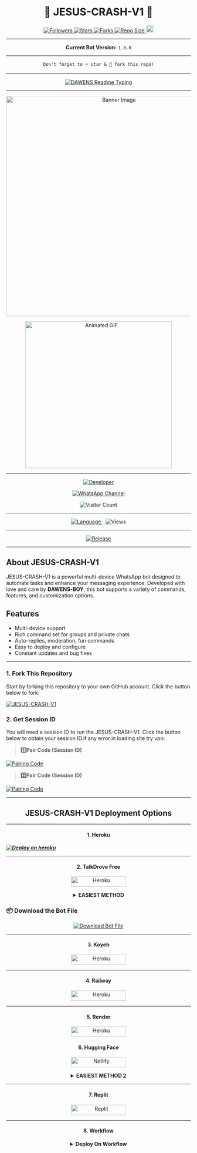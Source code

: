 <p align="center">
  <h1 align="center">💫 JESUS-CRASH-V1 💫</h1>
</p>

<p align="center">
  <a href="https://github.com/DAWENS-BOY96/followers">
    <img title="Followers" src="https://img.shields.io/github/followers/DAWENS-BOY96?color=blue&style=flat-square" />
  </a>
  <a href="https://github.com/DAWENS-BOY96/JESUS-CRASH-V1/stargazers/">
    <img title="Stars" src="https://img.shields.io/github/stars/DAWENS-BOY96/JESUS-CRASH-V1?color=blue&style=flat-square" />
  </a>
  <a href="https://github.com/DAWENS-BOY96/JESUS-CRASH-V1/network/members">
    <img title="Forks" src="https://img.shields.io/github/forks/DAWENS-BOY96/JESUS-CRASH-V1?color=blue&style=flat-square" />
  </a>
  <a href="https://github.com/DAWENS-BOY96/JESUS-CRASH-V1/">
    <img title="Repo Size" src="https://img.shields.io/github/repo-size/DAWENS-BOY96/JESUS-CRASH-V1?style=flat-square&color=green" />
  </a>
  <a href="https://github.com/DAWENS-BOY96/JESUS-CRASH-V1/graphs/commit-activity">
    <img height="20" src="https://img.shields.io/badge/Maintained-Yes-green.svg" />
  </a>
</p>

---

<p align="center">
  <strong>Current Bot Version:</strong> <code>1.0.0</code>
</p>

---

<p align="center">
  <code>Don't forget to ⭐ star & 🍴 fork this repo!</code>
</p>

---

<p align="center">
  <a href="https://github.com/DAWENS-BOY96">
    <img src="http://readme-typing-svg.herokuapp.com?color=blue&center=true&vCenter=true&multiline=false&lines=jesus-crash-v1+MultiDevice;Developed+by+DAWENS-BOY;Give+star+and+fork+this+Repo+bro+🌟" alt="DAWENS Readme Typing" />
  </a>
</p>

---

<p align="center">
  <img src="https://files.catbox.moe/fuoqii.png" alt="Banner Image" width="600" />
</p>

<p align="center">
  <img src="https://i.imgur.com/LyHic3i.gif" alt="Animated GIF" width="400" />
</p>

---

<p align="center">
  <a href="https://github.com/DAWENS-BOY96">
    <img title="Developer" src="https://img.shields.io/badge/Author-DAWENS%20BOY0-397604.svg?style=for-the-badge&logo=github" />
  </a>
</p>

<div align="center">
  <a href="https://whatsapp.com/channel/0029Vb4a985InlqSS0l3ro3c#N7Mti4kjHnOwhF8PLajt4KvJt_dNPPAeNjgLaszm3po">
    <img src="https://img.shields.io/badge/Join-WhatsApp%20Channel-FF00F8?style=for-the-badge&logo=whatsapp" alt="WhatsApp Channel" />
  </a>
</div>

<p align="center">
  <img src="https://profile-counter.glitch.me/JESUS-CRASH-V1/count.svg" alt="Visitor Count" />
</p>

---

<p align="center">
  <a href="https://github.com/DAWENS-BOY96/JESUS-CRASH-V1">
    <img title="Language" src="https://img.shields.io/static/v1?label=Language&message=English&style=flat-square&color=darkpink" />
  </a>
  &nbsp;
  <img src="https://komarev.com/ghpvc/?username=jesus-crash-v1&label=VIEWS&style=flat-square&color=blue" alt="Views" />
</p>

---

<p align="center">
  <a href="https://github.com/DAWENS-BOY96/JESUS-CRASH-V1/releases/tag/v2.0-beta">
    <img title="Release" src="https://img.shields.io/badge/Release-beta%20v2.0-darkcyan.svg?style=for-the-badge&logo=appveyor" />
  </a>
</p>

---

## About JESUS-CRASH-V1

JESUS-CRASH-V1 is a powerful multi-device WhatsApp bot designed to automate tasks and enhance your messaging experience. Developed with love and care by **DAWENS-BOY**, this bot supports a variety of commands, features, and customization options.

## Features

- Multi-device support  
- Rich command set for groups and private chats  
- Auto-replies, moderation, fun commands  
- Easy to deploy and configure  
- Constant updates and bug fixes


***

### 1. Fork This Repository

Start by forking this repository to your own GitHub account. Click the button below to fork:

  <a href="https://github.com/DAWENS-BOY96/JESUS-CRASH-V1/fork"><img title="JESUS-CRASH-V1" src="https://img.shields.io/badge/FORK-JESUS-CRASH-V1h?color=blue&style=for-the-badge&logo=stackshare"></a>
  
### 2. Get Session ID 

You will need a session ID to run the JESUS-CRASH-V1. Click the button below to obtain your session ID.if any error in loading site try vpn:

> **1️⃣Pair Code (Session ID)**

<a href='https://sessions-jesus-crash.onrender.com' target="_blank">
  <img alt='Pairing Code' src='https://img.shields.io/badge/Get%20Pairing%20Code-blue?style=for-the-badge&logo=opencv&logoColor=black'/>
</a>
<br> 

> **2️⃣Pair Code (Session ID)**

<a href='https://jesus-crash-v1-session-id2.onrender.com' target="_blank">
  <img alt='Pairing Code' src='https://img.shields.io/badge/Get%20Pairing%20Code-orange?style=for-the-badge&logo=opencv&logoColor=black'/>
</a>
<br> 

---

<h2 align="center">JESUS-CRASH-V1 Deployment Options</h2>

---

<h4 align="center">1. Heroku</h4>
<p style="text-align: center; font-size: 1.2em;">


***[![Deploy on heroku](https://www.herokucdn.com/deploy/button.svg)](https://jesus-DAWENS-BOY96.vercel.app)***

----------

<h4 align="center">2. TalkDrove Free</h4>
<p style="text-align: center; font-size: 1.2em;">
  
<p align="center">
<a href='https://talkdrove.com/DAWENS-BOY96/JESUS-CRASH-V1' target="_blank"><img alt='Heroku' src='https://img.shields.io/badge/-TalkDrove ‎Deploy-6971FF?style=for-the-badge&logo=Github&logoColor=white'/< width=150 height=28/p></a>
  
<details>
  
<b><strong><summary align="center" style="color: Yello;">EASIEST METHOD</summary></strong></b>
<p style="text-align: center; font-size: 1.2em;">
 

<h3 align="center"> HOW TO DEPLOY ON TALKDROVE</h3>
<h6 align-"center">
Create Account Here:

https://host.talkdrove.com/

Then Login
Claim 10 coins in wallet section
Locate where to deploy your bot
You will see a dashboard of bots listed 


Click next , next
Until you see JESUS-CRASH-V1
Then click on it

You will be asked to fill in some stuffs like your session Id , and other stuffs on how you want your bot to be ( bot settings ) , it's not hard I added examples


Get session I'd here:

[https://jesus-crash-v1-session-id.onrender.com]

After you're done filling it
Click deploy button 

If you can't see any deploy button , switch the website to dark mode 

It will show

That's all bot connected

`DAWENS TECH`</h6>
</details>


### 📦 Download the Bot File

<p align="center">
  <a href="https://github.com/DAWENS-BOY96/JESUS-CRASH-V1/archive/refs/heads/main.zip">
    <img src="https://img.shields.io/badge/Download%20Bot-file-FF009D?style=for-the-badge&logo=github&logoColor=white" alt="Download Bot File" />
  </a>
</p>


--------------


<h4 align="center">3. Koyeb</h4>
<p style="text-align: center; font-size: 1.2em;">


<p align="center">
<a href='https://app.koyeb.com/services/deploy?type=git&repository=DAWENS-BOY96/JESUS-CRASH-V1&ports=3000&env[PREFIX]=.&env[SESSION_ID]=&env[ALWAYS_ONLINE]=false&env[MODE]=public&env[AUTO_STATUS_MSG]=Seen%20status%20by%20jesus-crash-v1&env[AUTO_STATUS_REPLY]=false&env[AUTO_STATUS_SEEN]=true&env[AUTO_TYPING]=false&env[ANTI_LINK]=true&env[AUTO_REACT]=false&env[READ_MESSAGE]=false' target="_blank"><img alt='Heroku' src='https://img.shields.io/badge/-koyeb ‎ deploy-FF009D?style=for-the-badge&logo=koyeb&logoColor=white'/< width=150 height=28/p></a>

-----
<h4 align="center">4. Railway</h4>
<p style="text-align: center; font-size: 1.2em;">

<p align="center">
<a href='https://railway.app/new' target="_blank"><img alt='Heroku' src='https://img.shields.io/badge/-railway deploy-FF8700?style=for-the-badge&logo=railway&logoColor=white'/< width=150 height=28/p></a>

-----

<h4 align="center">5. Render</h4>
<p style="text-align: center; font-size: 1.2em;">
  
<p align="center">
<a href='https://dashboard.render.com/web/new' target="_blank"><img alt='Heroku' src='https://img.shields.io/badge/-Render deploy-black?style=for-the-badge&logo=render&logoColot=white'/< width=150 height=28/p></a>


<h4 align="center">6. Hugging Face</h4>
<p style="text-align: center; font-size: 1.2em;">
  
<p align="center">
  <a href="https://app.netlify.com/" target="_blank">
    <img alt="Netlify" src="https://img.shields.io/badge/-Netlify%20Deploy-CC00FF?style=for-the-badge&logo=netlify&logoColor=white" width="150" height="28"/>
  </a>
</p>

<details>
  
<b><strong><summary align="center" style="color: Yello;">EASIEST METHOD 2</summary></strong></b>
<p style="text-align: center; font-size: 1.2em;">
 

<h3 align="center"> HOW TO DEPLOY ON HUGGING FACE</h3>
<h6 align-"center">
*💫 Deploy JESUS-CRASH-V1 On Hugging Face For Free !*

`Specs :`
- v2 CPU
- 16GB RAM

> `Steps to deploy`

`Step 1`
1. Go to hugginface.co/join and create an account and verify your email too.

`Step 2`
1. Go to https://huggingface.co/spaces/DAWENS-BOY96/JESUS-CRASH-V1

2. Tap on *three dots* _(as shown in image)_

3. Tap on *duplicate space* _(as shown in image)_

`Step 3`
1. Fill your details, e.g., Session ID, Bot Name, owner number etc...

2. Tap on *duplicate space shown below*

```After that wait 10 seconds & your have deployed it successfuly  for free 24/7```

> CREDITS DAWENS🎐

*POWERED By DAWENS & INCONNU BOY*</h6>

</details>

--------------


<h4 align="center">7. Replit</h4>
<p style="text-align: center; font-size: 1.2em;">

<p align="center">
<a href='https://replit.com/~' target="_blank"><img alt='Replit' src='https://img.shields.io/badge/-Replit Deploy-1976D2?style=for-the-badge&logo=replit&logoColor=white'/< width=150 height=28/p></a> </a>

 --------
 <h4 align="center">8. Workflow</h4>
<p style="text-align: center; font-size: 1.2em;">


<details>

<b><strong><summary align="center" style="color: Yello;">Deploy On Workflow</summary></strong></b>
<p style="text-align: center; font-size: 1.2em;">
 
<h8>Copy the workflow codes and then frok the repo edit config add session id then save and now click on repo action tag then click on start new workflow then paste workflow codes name them deploy and save the file</h8>
<h3 align-"center"> Important</h3>
<h6 align-"center">Attention! We do not take responsibility if your github account is suspended through this Deploy method, I advise you not to use this workflow deploy method in the latest github accounts, github accounts created a year or more ago have not received the risk of suspension so far, this works It will only be done for 6 hours, you need to update the code to reactivate it.</h6>



## ⚙️ WORKFLOWS

```.github/workflows/deploy.yml```

```WORKFLOWS
name: Node.js CI

on:
  push:
    branches:
      - main
  pull_request:
    branches:
      - main

jobs:
  build:
    runs-on: ubuntu-latest

    strategy:
      matrix:
        node-version: [20.x]

    steps:
      - name: Checkout repository
        uses: actions/checkout@v3

      - name: Set up Node.js
        uses: actions/setup-node@v3
        with:
          node-version: ${{ matrix.node-version }}

      - name: Install dependencies
        run: npm install

      - name: Start application
        run: npm start
```



## 👑 PROJECT OWNER

**Hi dear friends!**  
If you need any help, you can contact me via WhatsApp.  
_It's me, **Dawens Boy** ࿐➺_

[![Contact on WhatsApp](https://img.shields.io/badge/Chat%20on-WhatsApp-25D366?style=for-the-badge&logo=whatsapp&logoColor=white)](https://wa.me/50942241547?text=*ʜɪɪ+dawens+boy+ɪ+ɴᴇᴇᴅ+ʜᴇʟᴘ!.+ɪ+ᴍᴇssᴀɢᴇᴅ+ʏᴏᴜ+ғʀᴏᴍ+JESUS+CRASH+V1+ʀᴇᴘᴏ!!*)

<img src="https://i.imgur.com/LyHic3i.gif" width="320"/>

---

## 🪀 WHATSAPP CHANNEL

📰 Stay updated with the latest versions and features of **JESUS-CRASH-V1**  
Join our **official WhatsApp Channel**:

[![Join WhatsApp Channel](https://img.shields.io/badge/JOIN-WHATSAPP%20CHANNEL-25D366?style=for-the-badge&logo=whatsapp)](https://whatsapp.com/channel/0029VbCHd5V1dAw132PB7M1B)

---

## 🪀 WHATSAPP GROUP

💬 Talk to the community, report bugs, and get help!

[![Join WhatsApp Group](https://img.shields.io/badge/JOIN-WHATSAPP%20GROUP-25D366?style=for-the-badge&logo=whatsapp)](https://chat.whatsapp.com/K7i0cqEZ0MrGqVP77CpFcP)

---

## 🙏 THANKS TO:

<a href="https://github.com/INCONNU-BOY"><img src="https://files.catbox.moe/e1k73u.jpg" width="200" height="200" alt="INCONNU BOY"/></a>

**Special thanks to INCONNU BOY**  
_For contributions, ideas, and endless support._ 🖤

---

## ⚠️ REMINDER

> **DISCLAIMER**  
> - This bot is not affiliated with **WhatsApp Inc.**  
> - Misuse may result in **account ban** — you are responsible for your own use.  
> - I do **not take any responsibility** for bans, misuse, or abuse of this bot.

---

## ℹ️ NOTICE

> ❌ **NOT FOR SALE**  
> Do not remove credits or obfuscate source codes without permission.  
> Please give credit if you use or reupload anything.  
> Wishing you a successful development experience!

---

## ⚠️ DISCLAIMER

### ❗ DON'T COPY OR RE-UPLOAD WITHOUT PERMISSION ❗

